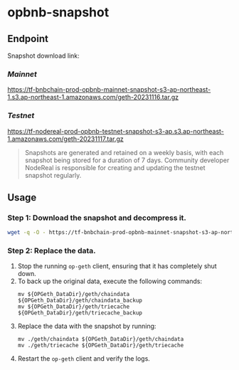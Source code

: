 # opbnb-snapshot

## Endpoint

Snapshot download link:
### *Mainnet*
https://tf-bnbchain-prod-opbnb-mainnet-snapshot-s3-ap-northeast-1.s3.ap-northeast-1.amazonaws.com/geth-20231116.tar.gz

### *Testnet*
https://tf-nodereal-prod-opbnb-testnet-snapshot-s3-ap.s3.ap-northeast-1.amazonaws.com/geth-20231117.tar.gz


> Snapshots are generated and retained on a weekly basis, with each snapshot being stored for a duration of 7 days. Community developer NodeReal is responsible for creating and updating the testnet snapshot regularly.

## Usage

### Step 1: Download the snapshot and decompress it.

```bash
wget -q -O - https://tf-bnbchain-prod-opbnb-mainnet-snapshot-s3-ap-northeast-1.s3.ap-northeast-1.amazonaws.com/geth-20231012.tar.gz | tar -xvf -
```

### Step 2: Replace the data.

1. Stop the running `op-geth` client, ensuring that it has completely shut down.
2. To back up the original data, execute the following commands:
    ```
    mv ${OPGeth_DataDir}/geth/chaindata ${OPGeth_DataDir}/geth/chaindata_backup
    mv ${OPGeth_DataDir}/geth/triecache ${OPGeth_DataDir}/geth/triecache_backup
    ```
3. Replace the data with the snapshot by running:
    ```
    mv ./geth/chaindata ${OPGeth_DataDir}/geth/chaindata
    mv ./geth/triecache ${OPGeth_DataDir}/geth/triecache
    ```
4. Restart the `op-geth` client and verify the logs.
